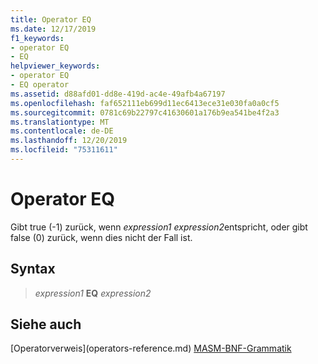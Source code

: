 ```yaml
---
title: Operator EQ
ms.date: 12/17/2019
f1_keywords:
- operator EQ
- EQ
helpviewer_keywords:
- operator EQ
- EQ operator
ms.assetid: d88afd01-dd8e-419d-ac4e-49afb4a67197
ms.openlocfilehash: faf652111eb699d11ec6413ece31e030fa0a0cf5
ms.sourcegitcommit: 0781c69b22797c41630601a176b9ea541be4f2a3
ms.translationtype: MT
ms.contentlocale: de-DE
ms.lasthandoff: 12/20/2019
ms.locfileid: "75311611"
---
```

# <a name="operator-eq"></a>Operator EQ

Gibt true (-1) zurück, wenn *expression1* *expression2*entspricht, oder gibt false (0) zurück, wenn dies nicht der Fall ist.

## <a name="syntax"></a>Syntax

> *expression1* **EQ** *expression2*

## <a name="see-also"></a>Siehe auch

[Operatorverweis\](operators-reference.md)
[MASM-BNF-Grammatik](masm-bnf-grammar.md)

